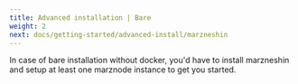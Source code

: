 ```yaml
---
title: Advanced installation | Bare
weight: 2
next: docs/getting-started/advanced-install/marzneshin
---
```


In case of bare installation without docker, you'd have to install marzneshin and setup at least one marznode instance to get you started.
